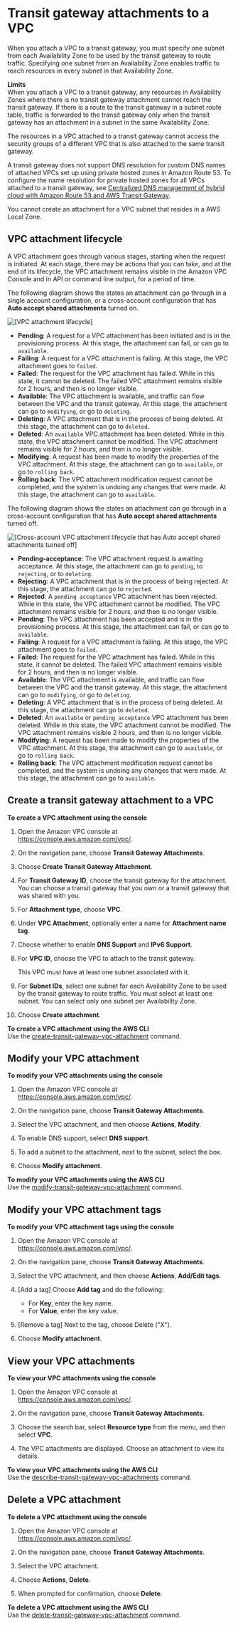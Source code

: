 # Transit gateway attachments to a VPC<a name="tgw-vpc-attachments"></a>

When you attach a VPC to a transit gateway, you must specify one subnet from each Availability Zone to be used by the transit gateway to route traffic\. Specifying one subnet from an Availability Zone enables traffic to reach resources in every subnet in that Availability Zone\.

**Limits**  
When you attach a VPC to a transit gateway, any resources in Availability Zones where there is no transit gateway attachment cannot reach the transit gateway\. If there is a route to the transit gateway in a subnet route table, traffic is forwarded to the transit gateway only when the transit gateway has an attachment in a subnet in the same Availability Zone\. 

The resources in a VPC attached to a transit gateway cannot access the security groups of a different VPC that is also attached to the same transit gateway\.

A transit gateway does not support DNS resolution for custom DNS names of attached VPCs set up using private hosted zones in Amazon Route 53\. To configure the name resolution for private hosted zones for all VPCs attached to a transit gateway, see [Centralized DNS management of hybrid cloud with Amazon Route 53 and AWS Transit Gateway](https://aws.amazon.com/blogs/networking-and-content-delivery/centralized-dns-management-of-hybrid-cloud-with-amazon-route-53-and-aws-transit-gateway/)\.

You cannot create an attachment for a VPC subnet that resides in a AWS Local Zone\.

## VPC attachment lifecycle<a name="vpc-attachment-lifecycle"></a>

A VPC attachment goes through various stages, starting when the request is initiated\. At each stage, there may be actions that you can take, and at the end of its lifecycle, the VPC attachment remains visible in the Amazon VPC Console and in API or command line output, for a period of time\. 

The following diagram shows the states an attachment can go through in a single account configuration, or a cross\-account configuration that has **Auto accept shared attachments** turned on\.

![\[VPC attachment lifecycle\]](http://docs.aws.amazon.com/vpc/latest/tgw/images/vpc-attachment-lifecycle.png)
+ **Pending**: A request for a VPC attachment has been initiated and is in the provisioning process\. At this stage, the attachment can fail, or can go to `available`\.
+ **Failing**: A request for a VPC attachment is failing\. At this stage, the VPC attachment goes to `failed`\.
+ **Failed**: The request for the VPC attachment has failed\. While in this state, it cannot be deleted\. The failed VPC attachment remains visible for 2 hours, and then is no longer visible\.
+ **Available**: The VPC attachment is available, and traffic can flow between the VPC and the transit gateway\. At this stage, the attachment can go to `modifying`, or go to `deleting`\.
+ **Deleting**: A VPC attachment that is in the process of being deleted\. At this stage, the attachment can go to `deleted`\.
+ **Deleted**: An `available` VPC attachment has been deleted\. While in this state, the VPC attachment cannot be modified\. The VPC attachment remains visible for 2 hours, and then is no longer visible\.
+ **Modifying**: A request has been made to modify the properties of the VPC attachment\. At this stage, the attachment can go to `available`, or go to `rolling back`\.
+ **Rolling back**: The VPC attachment modification request cannot be completed, and the system is undoing any changes that were made\. At this stage, the attachment can go to `available`\.

The following diagram shows the states an attachment can go through in a cross\-account configuration that has **Auto accept shared attachments** turned off\.

![\[Cross-account VPC attachment lifecycle that has Auto accept shared attachments turned off\]](http://docs.aws.amazon.com/vpc/latest/tgw/images/vpc-attachment-lifecycle-cross-account.png)
+ **Pending\-acceptance**: The VPC attachment request is awaiting acceptance\. At this stage, the attachment can go to `pending`, to `rejecting`, or to `deleting`\.
+ **Rejecting**: A VPC attachment that is in the process of being rejected\. At this stage, the attachment can go to `rejected`\.
+ **Rejected**: A `pending acceptance` VPC attachment has been rejected\. While in this state, the VPC attachment cannot be modified\. The VPC attachment remains visible for 2 hours, and then is no longer visible\.
+ **Pending**: The VPC attachment has been accepted and is in the provisioning process\. At this stage, the attachment can fail, or can go to `available`\.
+ **Failing**: A request for a VPC attachment is failing\. At this stage, the VPC attachment goes to `failed`\.
+ **Failed**: The request for the VPC attachment has failed\. While in this state, it cannot be deleted\. The failed VPC attachment remains visible for 2 hours, and then is no longer visible\.
+ **Available**: The VPC attachment is available, and traffic can flow between the VPC and the transit gateway\. At this stage, the attachment can go to `modifying`, or go to `deleting`\.
+ **Deleting**: A VPC attachment that is in the process of being deleted\. At this stage, the attachment can go to `deleted`\.
+ **Deleted**: An `available` or `pending acceptance` VPC attachment has been deleted\. While in this state, the VPC attachment cannot be modified\. The VPC attachment remains visible 2 hours, and then is no longer visible\.
+ **Modifying**: A request has been made to modify the properties of the VPC attachment\. At this stage, the attachment can go to `available`, or go to `rolling back`\.
+ **Rolling back**: The VPC attachment modification request cannot be completed, and the system is undoing any changes that were made\. At this stage, the attachment can go to `available`\.

## Create a transit gateway attachment to a VPC<a name="create-vpc-attachment"></a>

**To create a VPC attachment using the console**

1. Open the Amazon VPC console at [https://console\.aws\.amazon\.com/vpc/](https://console.aws.amazon.com/vpc/)\.

1. On the navigation pane, choose **Transit Gateway Attachments**\.

1. Choose **Create Transit Gateway Attachment**\.

1. For **Transit Gateway ID**, choose the transit gateway for the attachment\. You can choose a transit gateway that you own or a transit gateway that was shared with you\.

1. For **Attachment type**, choose **VPC**\.

1. Under **VPC Attachment**, optionally enter a name for **Attachment name tag**\.

1. Choose whether to enable **DNS Support** and **IPv6 Support**\.

1. For **VPC ID**, choose the VPC to attach to the transit gateway\.

   This VPC must have at least one subnet associated with it\.

1. For **Subnet IDs**, select one subnet for each Availability Zone to be used by the transit gateway to route traffic\. You must select at least one subnet\. You can select only one subnet per Availability Zone\.

1. Choose **Create attachment**\.

**To create a VPC attachment using the AWS CLI**  
Use the [create\-transit\-gateway\-vpc\-attachment](https://docs.aws.amazon.com/cli/latest/reference/ec2/create-transit-gateway-vpc-attachment.html) command\.

## Modify your VPC attachment<a name="modify-vpc-attachment"></a>

**To modify your VPC attachments using the console**

1. Open the Amazon VPC console at [https://console\.aws\.amazon\.com/vpc/](https://console.aws.amazon.com/vpc/)\.

1. On the navigation pane, choose **Transit Gateway Attachments**\.

1. Select the VPC attachment, and then choose **Actions**, **Modify**\.

1. To enable DNS support, select **DNS support**\.

1. To add a subnet to the attachment, next to the subnet, select the box\. 

1. Choose **Modify attachment**\. 

**To modify your VPC attachments using the AWS CLI**  
Use the [modify\-transit\-gateway\-vpc\-attachment](https://docs.aws.amazon.com/cli/latest/reference/ec2/modify-transit-gateway-vpc-attachment.html) command\.

## Modify your VPC attachment tags<a name="modify-vpc-attachment-tag"></a>

**To modify your VPC attachment tags using the console**

1. Open the Amazon VPC console at [https://console\.aws\.amazon\.com/vpc/](https://console.aws.amazon.com/vpc/)\.

1. On the navigation pane, choose **Transit Gateway Attachments**\.

1. Select the VPC attachment, and then choose **Actions**, **Add/Edit tags**\.

1. \[Add a tag\] Choose **Add tag** and do the following:
   + For **Key**, enter the key name\.
   + For **Value**, enter the key value\.

1. \[Remove a tag\] Next to the tag, choose Delete \("X"\)\.

1. Choose **Modify attachment**\. 

## View your VPC attachments<a name="view-vpc-attachment"></a>

**To view your VPC attachments using the console**

1. Open the Amazon VPC console at [https://console\.aws\.amazon\.com/vpc/](https://console.aws.amazon.com/vpc/)\.

1. On the navigation pane, choose **Transit Gateway Attachments**\.

1. Choose the search bar, select **Resource type** from the menu, and then select **VPC**\.

1. The VPC attachments are displayed\. Choose an attachment to view its details\.

**To view your VPC attachments using the AWS CLI**  
Use the [describe\-transit\-gateway\-vpc\-attachments](https://docs.aws.amazon.com/cli/latest/reference/ec2/describe-transit-gateway-vpc-attachments.html) command\.

## Delete a VPC attachment<a name="delete-vpc-attachment"></a>

**To delete a VPC attachment using the console**

1. Open the Amazon VPC console at [https://console\.aws\.amazon\.com/vpc/](https://console.aws.amazon.com/vpc/)\.

1. On the navigation pane, choose **Transit Gateway Attachments**\.

1. Select the VPC attachment\.

1. Choose **Actions**, **Delete**\.

1. When prompted for confirmation, choose **Delete**\.

**To delete a VPC attachment using the AWS CLI**  
Use the [delete\-transit\-gateway\-vpc\-attachment](https://docs.aws.amazon.com/cli/latest/reference/ec2/delete-transit-gateway-vpc-attachment.html) command\.